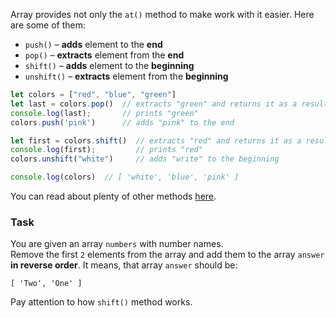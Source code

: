 Array provides not only the `at()` method to make work with it easier.
Here are some of them:
- `push()` – **adds** element to the **end**
- `pop()` – **extracts** element from the **end**
- `shift()` – **adds** element to the **beginning**
- `unshift()` – **extracts** element from the **beginning**

```javascript
let colors = ["red", "blue", "green"]
let last = colors.pop()  // extracts "green" and returns it as a result
console.log(last);       // prints "green"
colors.push('pink')      // adds "pink" to the end

let first = colors.shift()  // extracts "red" and returns it as a result
console.log(first);         // prints "red"
colors.unshift("white")     // adds "write" to the beginning

console.log(colors)  // [ 'white', 'blue', 'pink' ]
```

You can read about plenty of other methods [here](https://developer.mozilla.org/en-US/docs/Web/JavaScript/Reference/Global_Objects/Array#instance_methods).

### Task
You are given an array `numbers` with number names.  
Remove the first `2` elements from the array and add them to the array `answer` **in reverse order**. It means, that array `answer` should be:
```
[ 'Two', 'One' ]
```

<div class="hint">
  Pay attention to how <code>shift()</code> method works.
</div>


